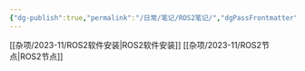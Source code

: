 ```yaml
---
{"dg-publish":true,"permalink":"/日常/笔记/ROS2笔记/","dgPassFrontmatter":true}
---
```


[[杂项/2023-11/ROS2软件安装\|ROS2软件安装]]
[[杂项/2023-11/ROS2节点\|ROS2节点]]
